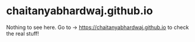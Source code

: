 # chaitanyabhardwaj.github.io
Nothing to see here.
Go to -> https://chaitanyabhardwaj.github.io to check the real stuff!
